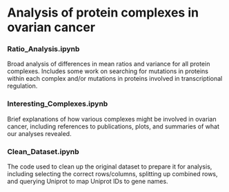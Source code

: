 <h1>Analysis of protein complexes in ovarian cancer</h1>

<h3>Ratio_Analysis.ipynb</h3> Broad analysis of differences in mean ratios and variance for all protein complexes. Includes
some work on searching for mutations in proteins within each complex and/or mutations in proteins involved in transcriptional
regulation.

<h3>Interesting_Complexes.ipynb</h3> Brief explanations of how various complexes might be involved in ovarian cancer,
including references to publications, plots, and summaries of what our analyses revealed.

<h3>Clean_Dataset.ipynb</h3> The code used to clean up the original dataset to prepare it for analysis, including selecting
the correct rows/columns, splitting up combined rows, and querying Uniprot to map Uniprot IDs to gene names.
